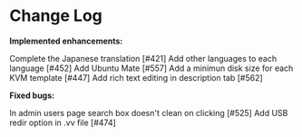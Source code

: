 # Change Log


**Implemented enhancements:**

Complete the Japanese translation [\#421]
Add other languages to each language [\#452]
Add Ubuntu Mate [\#557]
Add a minimun disk size for each KVM template [\#447]
Add rich text editing in description tab [\#562]

**Fixed bugs:**

In admin users page search box doesn't clean on clicking [\#525]
Add USB redir option in .vv file [\#474]
